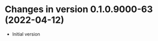 




<!-- NEWS.md was auto-generated by NEWS.Rmd. Please DO NOT edit by hand!-->

# Changes in version 0.1.0.9000-63 (2022-04-12)

-   Initial version
